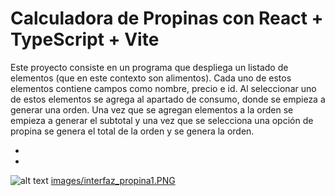 # Calculadora de Propinas con React + TypeScript + Vite

Este proyecto consiste en un programa que despliega un listado de elementos (que en este contexto son alimentos). Cada uno de estos elementos contiene campos como nombre, precio e id. Al seleccionar uno de estos elementos se agrega al apartado de consumo, donde se empieza a generar una orden. Una vez que se agregan elementos a la orden se empieza a generar el subtotal y una vez que se selecciona una opción de propina se genera el total de la orden y se genera la orden.

- 
- 

![alt text]([https://github.com/adam-p/markdown-here/raw/master/src/common/images/icon48.png](https://github.com/ReploidGI0/calc_propinas/blob/main/images/interfaz_propina1.PNG) "Logo Title Text 1")
[images/interfaz_propina1.PNG](https://github.com/ReploidGI0/calc_propinas/blob/main/images/interfaz_propina1.PNG)

